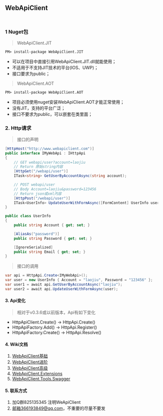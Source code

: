 ## WebApiClient 　　　　　　　　　　　　　　　　　　　
### 1 Nuget包

> WebApiClient.JIT

    PM> install-package WebApiClient.JIT
* 可以在项目中直接引用WebApiClient.JIT.dll就能使用；
* 不适用于不支持JIT技术的平台(IOS、UWP)；
* 接口要求为public；


> WebApiClient.AOT

    PM> install-package WebApiClient.AOT
* 项目必须使用nuget安装WebApiClient.AOT才能正常使用；
* 没有JIT，支持的平台广泛；
* 接口不要求为public，可以嵌套在类里面；



### 2. Http请求
> 接口的声明

```c#
[HttpHost("http://www.webapiclient.com")] 
public interface IMyWebApi : IHttpApi
{
    // GET webapi/user?account=laojiu
    // Return 原始string内容
    [HttpGet("/webapi/user")]
    ITask<string> GetUserByAccountAsync(string account);

    // POST webapi/user  
    // Body Account=laojiu&password=123456
    // Return json或xml内容
    [HttpPost("/webapi/user")]
    ITask<UserInfo> UpdateUserWithFormAsync([FormContent] UserInfo user);
}

public class UserInfo
{
    public string Account { get; set; }

    [AliasAs("password")]
    public string Password { get; set; }

    [IgnoreSerialized]
    public string Email { get; set; }
}
```
 
> 接口的调用

```c#
var api = HttpApi.Create<IMyWebApi>();
var user = new UserInfo { Account = "laojiu", Password = "123456" }; 
var user1 = await api.GetUserByAccountAsync("laojiu");
var user2 = await api.UpdateUserWithFormAsync(user);
``` 

#### 3. Api变化
> 相对于v0.3.6或以前版本，Api有如下变化 

* HttpApiClient.Create() -> HttpApi.Create()
* HttpApiFactory.Add() -> HttpApi.Register()
* HttpApiFactory.Create() -> HttpApi.Resolve()


#### 4. Wiki文档
1. [WebApiClient基础](https://github.com/xljiulang/WebApiClient/wiki/WebApiClient%E5%9F%BA%E7%A1%80)
2. [WebApiClient进阶](https://github.com/dotnetcore/WebApiClient/wiki/WebApiClient%E8%BF%9B%E9%98%B6)
3. [WebApiClient高级](https://github.com/xljiulang/WebApiClient/wiki/WebApiClient%E9%AB%98%E7%BA%A7)
4. [WebApiClient.Extensions](https://github.com/xljiulang/WebApiClient.Extensions)
5. [WebApiClient.Tools.Swagger](https://github.com/xljiulang/WebApiClient.Tools)

#### 5. 联系方式
1. 加Q群825135345 注明WeApiClient
2. 邮箱366193849@qq.com，不重要的尽量不要发

